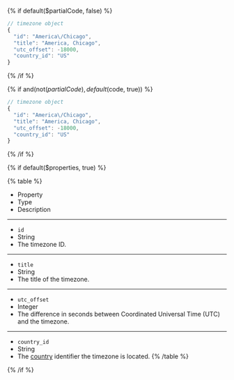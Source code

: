 
{% if default($partialCode, false) %}

```js
// timezone object
{
  "id": "America\/Chicago",
  "title": "America, Chicago",
  "utc_offset": -18000,
  "country_id": "US"
}
```

{% /if %}

{% if and(not($partialCode), default($code, true)) %}

```js
// timezone object
{
  "id": "America\/Chicago",
  "title": "America, Chicago",
  "utc_offset": -18000,
  "country_id": "US"
}
```

{% /if %}

{% if default($properties, true) %}

{% table %}
* Property
* Type
* Description
---
* `id`
* String
* The timezone ID.
---
* `title`
* String
* The title of the timezone.
---
* `utc_offset`
* Integer
* The difference in seconds between Coordinated Universal Time (UTC) and the timezone.
---
* `country_id`
* String
* The [country](/docs/countries) identifier the timezone is located.
{% /table %}

{% /if %}
